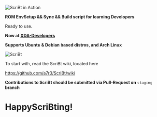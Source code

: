 ![ScriBt in Action](http://i.imgur.com/5p97f9i.png?2)

**ROM EnvSetup && Sync && Build script for learning Developers**

Ready to use.

**Now at [XDA-Developers](http://forum.xda-developers.com/chef-central/android/guide-tool-projekt-scribt-v1-33-t3503018)**

**Supports Ubuntu & Debian based distros, and Arch Linux**

![ScriBt](https://cloud.githubusercontent.com/assets/14874906/23310608/1d71209e-fad9-11e6-8546-7860816a2e64.png)

To start with, read the ScriBt wiki, located here

https://github.com/a7r3/ScriBt/wiki

**Contributions to ScriBt should be submitted via Pull-Request on** ```staging``` **branch**

# HappyScriBting!
